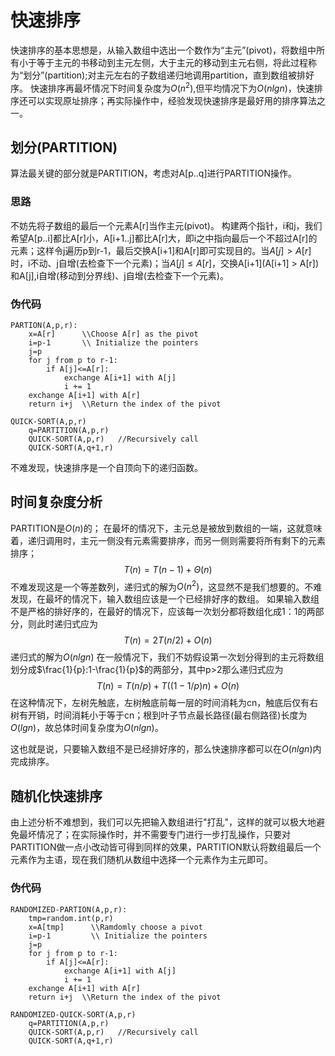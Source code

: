 # 快速排序
快速排序的基本思想是，从输入数组中选出一个数作为“主元”(pivot)，将数组中所有小于等于主元的书移动到主元左侧，大于主元的移动到主元右侧，将此过程称为“划分”(partition);对主元左右的子数组递归地调用partition，直到数组被排好序。
快速排序再最坏情况下时间复杂度为$O(n^2)$,但平均情况下为$O(nlgn)$，快速排序还可以实现原址排序；再实际操作中，经验发现快速排序是最好用的排序算法之一。
## 划分(PARTITION)
算法最关键的部分就是PARTITION，考虑对A[p..q]进行PARTITION操作。
### 思路
不妨先将子数组的最后一个元素A[r]当作主元(pivot)。
构建两个指针，i和j，我们希望A[p..i]都比A[r]小，A[i+1..j]都比A[r]大，即i之中指向最后一个不超过A[r]的元素；这样令j遍历p到r-1，最后交换A[i+1]和A[r]即可实现目的。当$A[j] > A[r]$时，i不动、j自增(去检查下一个元素)；当$A[j] \leq A[r]$，交换A\[i+1](A[i+1] > A[r])和A[j],i自增(移动到分界线)、j自增(去检查下一个元素)。
### 伪代码
```plaintext{.line-nubers}
PARTION(A,p,r):
    x=A[r]      \\Choose A[r] as the pivot
    i=p-1       \\ Initialize the pointers
    j=p
    for j from p to r-1:
        if A[j]<=A[r]:
            exchange A[i+1] with A[j]
            i += 1
    exchange A[i+1] with A[r]
    return i+j  \\Return the index of the pivot

QUICK-SORT(A,p,r)
    q=PARTITION(A,p,r)
    QUICK-SORT(A,p,r)   //Recursively call
    QUICK-SORT(A,q+1,r)
```
不难发现，快速排序是一个自顶向下的递归函数。

## 时间复杂度分析
PARTITION是$O(n)$的；
在最坏的情况下，主元总是被放到数组的一端，这就意味着，递归调用时，主元一侧没有元素需要排序，而另一侧则需要将所有剩下的元素排序；$$T(n)=T(n-1)+\Theta(n)$$
不难发现这是一个等差数列，递归式的解为$O(n^2)$，这显然不是我们想要的。不难发现，在最坏的情况下，输入数组应该是一个已经排好序的数组。
如果输入数组不是严格的排好序的，在最好的情况下，应该每一次划分都将数组化成1：1的两部分，则此时递归式应为
$$T(n)=2T(n/2)+O(n)$$
递归式的解为$O(nlgn)$
在一般情况下，我们不妨假设第一次划分得到的主元将数组划分成$\frac{1}{p}:1-\frac{1}{p}$的两部分，其中p>2那么递归式应为
$$T(n)=T(n/p)+T((1-1/p)n)+O(n)$$
在这种情况下，左树先触底，左树触底前每一层的时间消耗为cn，触底后仅有右树有开销，时间消耗小于等于cn；根到叶子节点最长路径(最右侧路径)长度为$O(lgn)$，故总体时间复杂度为$O(nlgn)$。

这也就是说，只要输入数组不是已经排好序的，那么快速排序都可以在$O(nlgn)$内完成排序。

## 随机化快速排序
由上述分析不难想到，我们可以先把输入数组进行"打乱"，这样的就可以极大地避免最坏情况了；在实际操作时，并不需要专门进行一步打乱操作，只要对PARTITION做一点小改动皆可得到同样的效果，PARTITION默认将数组最后一个元素作为主语，现在我们随机从数组中选择一个元素作为主元即可。

### 伪代码
```plaintext{.line-numbers}
RANDOMIZED-PARTION(A,p,r):
    tmp=random.int(p,r)
    x=A[tmp]      \\Ramdomly choose a pivot
    i=p-1         \\ Initialize the pointers
    j=p
    for j from p to r-1:
        if A[j]<=A[r]:
            exchange A[i+1] with A[j]
            i += 1
    exchange A[i+1] with A[r]
    return i+j  \\Return the index of the pivot

RANDOMIZED-QUICK-SORT(A,p,r)
    q=PARTITION(A,p,r)
    QUICK-SORT(A,p,r)   //Recursively call
    QUICK-SORT(A,q+1,r)
```